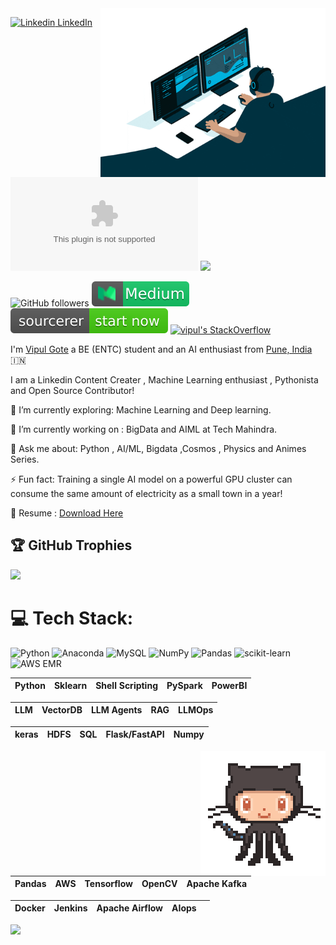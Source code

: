 
<img align="right" alt="GIF" src="https://github.com/vipulgote1999/vipulgote1999/blob/master/gif/giphy%20(1).gif" width="360"/>

[![Linkedin](https://i.stack.imgur.com/gVE0j.png) LinkedIn](https://www.linkedin.com/in/vipul-gote-21a923183/)&nbsp; [![Twitter](https://img.shields.io/twitter/url/https/twitter.com)](https://twitter.com/vipul_gote_4) [![](https://visitcount.itsvg.in/api?id=vipulgote1999&label=Profile%20Views&color=11&icon=0&pretty=true)](https://visitcount.itsvg.in)

![GitHub followers](https://img.shields.io/github/followers/vipulgote1999?style=social)
[![Medium](https://github.com/vipulgote1999/vipulgote1999/blob/master/badges/medium.svg)](https://medium.com/@vipulgote4)
[![Sourcerer](https://github.com/vipulgote1999/vipulgote1999/blob/master/logos/sourcerer-start%20now-brightgreen.svg)](https://sourcerer.io/vipulgote1999)
[![vipul's StackOverflow](https://stackoverflow-badge.vercel.app/?userID=13910652)](https://stackoverflow.com/users/13910652/vipul-gote)

I'm [Vipul Gote](https://sites.google.com/view/vipul-ai/home?read_current=1) a BE (ENTC) student and an AI enthusiast from 
[Pune, India](https://www.google.com/maps/place/18%C2%B037'24.5%22N+73%C2%B051'57.2%22E/@18.6232771,73.8658642,18z/data=!4m6!3m5!1s0x3bc2c7a004c0434d:0xd954c28b78729216!7e2!8m2!3d18.6234674!4d73.8658959) :india:

I am a Linkedin Content Creater , Machine Learning enthusiast , Pythonista and Open Source Contributor!

🌱 I’m currently exploring: Machine Learning and Deep learning.

🔭 I’m currently working on : BigData and AIML at Tech Mahindra.

💬 Ask me about: Python , AI/ML, Bigdata ,Cosmos , Physics and Animes Series.

⚡ Fun fact: Training a single AI model on a powerful GPU cluster can consume the same amount of electricity as a small town in a year!


📄 Resume : [Download Here](https://drive.google.com/file/d/1CYYug7ZJMFIbnU572Z0hoOYWDlk-0k8W/view?usp=sharing)

## 🏆 GitHub Trophies
![](https://github-profile-trophy.vercel.app/?username=vipulgote1999&theme=tokyonight&no-frame=false&no-bg=false&margin-w=4)

# 💻 Tech Stack:
![Python](https://img.shields.io/badge/python-3670A0?style=for-the-badge&logo=python&logoColor=ffdd54) ![Anaconda](https://img.shields.io/badge/Anaconda-%2344A833.svg?style=for-the-badge&logo=anaconda&logoColor=white) ![MySQL](https://img.shields.io/badge/mysql-%2300f.svg?style=for-the-badge&logo=mysql&logoColor=white) ![NumPy](https://img.shields.io/badge/numpy-%23013243.svg?style=for-the-badge&logo=numpy&logoColor=white) ![Pandas](https://img.shields.io/badge/pandas-%23150458.svg?style=for-the-badge&logo=pandas&logoColor=white) ![scikit-learn](https://img.shields.io/badge/scikit--learn-%23F7931E.svg?style=for-the-badge&logo=scikit-learn&logoColor=white) ![AWS EMR](https://img.shields.io/badge/AWS-EMR)

| Python | Sklearn | Shell Scripting | PySpark | PowerBI | 
| :---: | :---: | :---: | :---: | :---: | 

| LLM | VectorDB | LLM Agents | RAG | LLMOps | 
| :---: | :---: | :---: | :---: | :---: | 

| keras | HDFS | SQL | Flask/FastAPI | Numpy |
| :---: | :---: | :---: | :---: | :---: |

<img align='right' src='https://github.com/vipulgote1999/vipulgote1999/blob/master/images/octocat-anime.gif' width='200"'>

| Pandas | AWS | Tensorflow | OpenCV | Apache Kafka |
| :---: | :---: | :---: | :---: | :---: |

| Docker | Jenkins | Apache Airflow | AIops |  |
| :---: | :---: | :---: | :---: | :---: |




![](https://github-readme-stats.vercel.app/api?username=vipulgote1999&show_icons=true&line_height=30)

